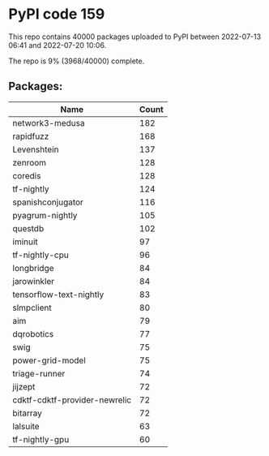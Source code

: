 # PyPI code 159

This repo contains 40000 packages uploaded to PyPI between 
2022-07-13 06:41 and 2022-07-20 10:06.

The repo is 9% (3968/40000) complete.

## Packages:

| Name  | Count |
| ----- | ----- |
| network3-medusa | 182 |
| rapidfuzz | 168 |
| Levenshtein | 137 |
| zenroom | 128 |
| coredis | 128 |
| tf-nightly | 124 |
| spanishconjugator | 116 |
| pyagrum-nightly | 105 |
| questdb | 102 |
| iminuit | 97 |
| tf-nightly-cpu | 96 |
| longbridge | 84 |
| jarowinkler | 84 |
| tensorflow-text-nightly | 83 |
| slmpclient | 80 |
| aim | 79 |
| dqrobotics | 77 |
| swig | 75 |
| power-grid-model | 75 |
| triage-runner | 74 |
| jijzept | 72 |
| cdktf-cdktf-provider-newrelic | 72 |
| bitarray | 72 |
| lalsuite | 63 |
| tf-nightly-gpu | 60 |


